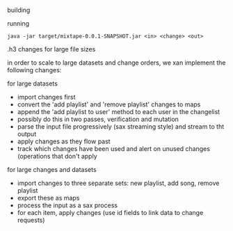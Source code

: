 
building

running

```
java -jar target/mixtape-0.0.1-SNAPSHOT.jar <in> <change> <out>
```

.h3 changes for large file sizes

in order to scale to large datasets and change orders, we xan implement
the following changes:

for large datasets

* import changes first
* convert the 'add playlist' and 'remove playlist' changes to maps
* append the 'add playlist to user' method to each user in the changelist
* possibly do this in two passes, verification and mutation
* parse the input file progressively (sax streaming style) and stream to tht output
* apply changes as they flow past
* track which changes have been used and alert on unused changes (operations that don't apply

for large changes and datasets

* import changes to three separate sets: new playlist, add song, remove playlist
* export these as maps
* process the input as a sax process
* for each item, apply changes (use id fields to link data to change requests)

